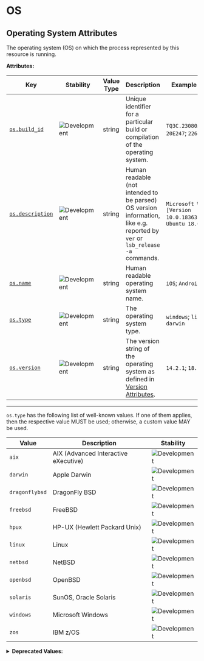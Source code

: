 <!-- NOTE: THIS FILE IS AUTOGENERATED. DO NOT EDIT BY HAND. -->
<!-- see templates/registry/markdown/attribute_namespace.md.j2 -->

# OS

## Operating System Attributes

The operating system (OS) on which the process represented by this resource is running.

**Attributes:**

| Key | Stability | Value Type | Description | Example Values |
|---|---|---|---|---|
| <a id="os-build-id" href="#os-build-id">`os.build_id`</a> | ![Development](https://img.shields.io/badge/-development-blue) | string | Unique identifier for a particular build or compilation of the operating system. | `TQ3C.230805.001.B2`; `20E247`; `22621` |
| <a id="os-description" href="#os-description">`os.description`</a> | ![Development](https://img.shields.io/badge/-development-blue) | string | Human readable (not intended to be parsed) OS version information, like e.g. reported by `ver` or `lsb_release -a` commands. | `Microsoft Windows [Version 10.0.18363.778]`; `Ubuntu 18.04.1 LTS` |
| <a id="os-name" href="#os-name">`os.name`</a> | ![Development](https://img.shields.io/badge/-development-blue) | string | Human readable operating system name. | `iOS`; `Android`; `Ubuntu` |
| <a id="os-type" href="#os-type">`os.type`</a> | ![Development](https://img.shields.io/badge/-development-blue) | string | The operating system type. | `windows`; `linux`; `darwin` |
| <a id="os-version" href="#os-version">`os.version`</a> | ![Development](https://img.shields.io/badge/-development-blue) | string | The version string of the operating system as defined in [Version Attributes](/docs/resource/README.md#version-attributes). | `14.2.1`; `18.04.1` |

---

`os.type` has the following list of well-known values. If one of them applies, then the respective value MUST be used; otherwise, a custom value MAY be used.

| Value  | Description | Stability |
|---|---|---|
| `aix` | AIX (Advanced Interactive eXecutive) | ![Development](https://img.shields.io/badge/-development-blue) |
| `darwin` | Apple Darwin | ![Development](https://img.shields.io/badge/-development-blue) |
| `dragonflybsd` | DragonFly BSD | ![Development](https://img.shields.io/badge/-development-blue) |
| `freebsd` | FreeBSD | ![Development](https://img.shields.io/badge/-development-blue) |
| `hpux` | HP-UX (Hewlett Packard Unix) | ![Development](https://img.shields.io/badge/-development-blue) |
| `linux` | Linux | ![Development](https://img.shields.io/badge/-development-blue) |
| `netbsd` | NetBSD | ![Development](https://img.shields.io/badge/-development-blue) |
| `openbsd` | OpenBSD | ![Development](https://img.shields.io/badge/-development-blue) |
| `solaris` | SunOS, Oracle Solaris | ![Development](https://img.shields.io/badge/-development-blue) |
| `windows` | Microsoft Windows | ![Development](https://img.shields.io/badge/-development-blue) |
| `zos` | IBM z/OS | ![Development](https://img.shields.io/badge/-development-blue) |

<details>
<summary><b>Deprecated Values:</b></summary>

| Value  | Description | Deprecation Explanation |
|---|---|---|
| `z_os` | IBM z/OS | Use `zos` value  instead. |

</details>
